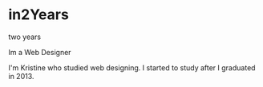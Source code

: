 # in2Years
two years

Im a Web Designer

I'm Kristine who studied web designing. I started to study after I graduated in 2013. 
